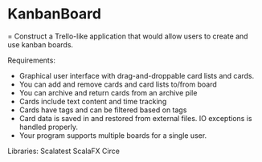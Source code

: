 # KanbanBoard
=
Construct a Trello-like application that would allow users to create and use kanban boards.

Requirements:
- Graphical user interface with drag-and-droppable card lists and cards.
- You can add and remove cards and card lists to/from board
- You can archive and return cards from an archive pile
- Cards include text content and time tracking
- Cards have tags and can be filtered based on tags
- Card data is saved in and restored from external files. IO exceptions is handled properly.
- Your program supports multiple boards for a single user.

Libraries:
Scalatest
ScalaFX 
Circe

